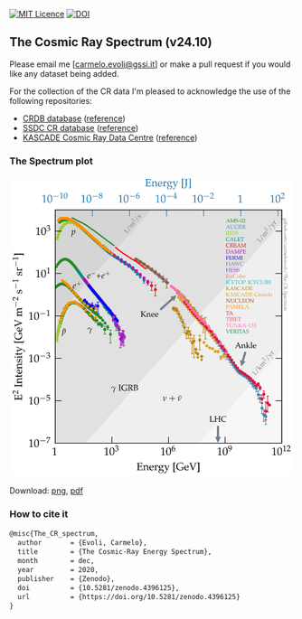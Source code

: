 [![MIT Licence](https://badges.frapsoft.com/os/mit/mit.svg?v=103)](https://opensource.org/licenses/mit-license.php)
[![DOI](https://zenodo.org/badge/DOI/10.5281/zenodo.1468852.svg)](https://doi.org/10.5281/zenodo.1468852)

## The Cosmic Ray Spectrum (v24.10)

Please email me [carmelo.evoli@gssi.it] or make a pull request if you would like any dataset being added.

For the collection of the CR data I'm pleased to acknowledge the use of the following repositories:

* [CRDB database](http://lpsc.in2p3.fr/crdb) ([reference](https://ui.adsabs.harvard.edu/abs/2014A&A...569A..32M))
* [SSDC CR database](https://tools.ssdc.asi.it/CosmicRays/) ([reference](https://ui.adsabs.harvard.edu/abs/2017ICRC...35.1073D))
* [KASCADE Cosmic Ray Data Centre](https://kcdc.ikp.kit.edu) ([reference](https://ui.adsabs.harvard.edu/abs/2018EPJC...78..741H))

### <a name="crspectrum"></a>
### The Spectrum plot

<img src="figures/The_CR_Spectrum_2024.png" width="800">

Download: [png](https://github.com/carmeloevoli/The_CR_Spectrum/blob/master/figures/The_CR_Spectrum_2024.png), [pdf](https://github.com/carmeloevoli/The_CR_Spectrum/blob/master/figures/The_CR_Spectrum_2024.pdf)

### How to cite it

```
@misc{The_CR_spectrum,
  author       = {Evoli, Carmelo},
  title        = {The Cosmic-Ray Energy Spectrum},
  month        = dec,
  year         = 2020,
  publisher    = {Zenodo},
  doi          = {10.5281/zenodo.4396125},
  url          = {https://doi.org/10.5281/zenodo.4396125}
}
```
